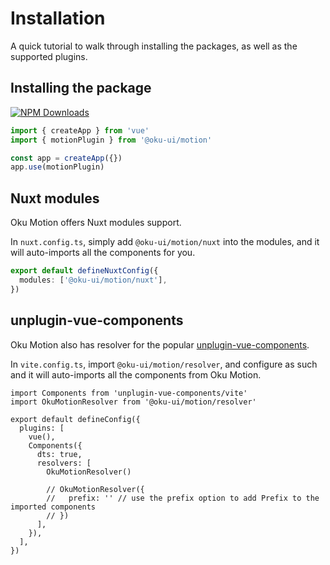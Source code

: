 # Installation

A quick tutorial to walk through installing the packages, as well as the supported plugins.

## Installing the package

<a href="https://www.npmjs.com/package/@oku-ui/motion" target="__blank"><img alt="NPM Downloads" src="https://img.shields.io/npm/dm/@oku-ui/motion?flat&colorA=002438&colorB=41c399"></a>

<InstallationTabs value="@oku-ui/motion" />

```ts
import { createApp } from 'vue'
import { motionPlugin } from '@oku-ui/motion'

const app = createApp({})
app.use(motionPlugin)
```

## Nuxt modules

Oku Motion offers Nuxt modules support.

In `nuxt.config.ts`, simply add `@oku-ui/motion/nuxt` into the modules, and it will auto-imports all the components for you.

```ts
export default defineNuxtConfig({
  modules: ['@oku-ui/motion/nuxt'],
})
```

## unplugin-vue-components

Oku Motion also has resolver for the popular [unplugin-vue-components](https://github.com/antfu/unplugin-vue-components).

In `vite.config.ts`, import `@oku-ui/motion/resolver`, and configure as such and it will auto-imports all the components from Oku Motion.

```ts{2,10  }
import Components from 'unplugin-vue-components/vite'
import OkuMotionResolver from '@oku-ui/motion/resolver'

export default defineConfig({
  plugins: [
    vue(),
    Components({
      dts: true,
      resolvers: [
        OkuMotionResolver()

        // OkuMotionResolver({
        //   prefix: '' // use the prefix option to add Prefix to the imported components
        // })
      ],
    }),
  ],
})
```
